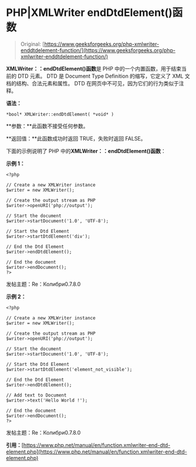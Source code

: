 # PHP|XMLWriter endDtdElement()函数

> Original: [https://www.geeksforgeeks.org/php-xmlwriter-enddtdelement-function/](https://www.geeksforgeeks.org/php-xmlwriter-enddtdelement-function/)

**XMLWriter：：endDtdElement()函数**是 PHP 中的一个内置函数，用于结束当前的 DTD 元素。 DTD 是 Document Type Definition 的缩写，它定义了 XML 文档的结构、合法元素和属性。 DTD 在网页中不可见，因为它们的行为类似于注释。

**语法：**

```
*bool* XMLWriter::endDtdElement( *void* )
```

**参数：**此函数不接受任何参数。

**返回值：**此函数成功时返回 TRUE，失败时返回 FALSE。

下面的示例说明了 PHP 中的**XMLWriter：：endDtdElement()函数**：

**示例 1：**

```
<?php

// Create a new XMLWriter instance
$writer = new XMLWriter();

// Create the output stream as PHP
$writer->openURI('php://output');

// Start the document
$writer->startDocument('1.0', 'UTF-8');

// Start the Dtd Element
$writer->startDtdElement('div');

// End the Dtd Element
$writer->endDtdElement();

// End the document
$writer->endDocument();
?>
```

发帖主题：Re：Колибри0.7.8.0

**示例 2：**

```
<?php

// Create a new XMLWriter instance
$writer = new XMLWriter();

// Create the output stream as PHP
$writer->openURI('php://output');

// Start the document
$writer->startDocument('1.0', 'UTF-8');

// Start the Dtd Element
$writer->startDtdElement('element_not_visible');

// End the Dtd Element
$writer->endDtdElement();

// Add text to Document
$writer->text('Hello World !');

// End the document
$writer->endDocument();
?>
```

发帖主题：Re：Колибри0.7.8.0

**引用：**[https://www.php.net/manual/en/function.xmlwriter-end-dtd-element.php](https://www.php.net/manual/en/function.xmlwriter-end-dtd-element.php)
